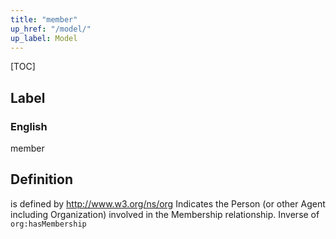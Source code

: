 ```yaml
---
title: "member"
up_href: "/model/"
up_label: Model
---
```


[TOC]

## Label

### English
member


## Definition
is defined by http://www.w3.org/ns/org Indicates the Person (or other Agent including Organization) involved in the Membership relationship. Inverse of `org:hasMembership` 


    
